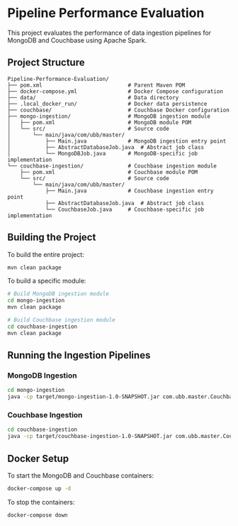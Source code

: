 # Pipeline Performance Evaluation

This project evaluates the performance of data ingestion pipelines for MongoDB and Couchbase using Apache Spark.

## Project Structure

```
Pipeline-Performance-Evaluation/
├── pom.xml                           # Parent Maven POM
├── docker-compose.yml                # Docker Compose configuration
├── data/                             # Data directory
├── .local_docker_run/                # Docker data persistence
├── couchbase/                        # Couchbase Docker configuration
├── mongo-ingestion/                  # MongoDB ingestion module
│   ├── pom.xml                       # MongoDB module POM
│   └── src/                          # Source code
│       └── main/java/com/ubb/master/
│           ├── Main.java             # MongoDB ingestion entry point
│           ├── AbstractDatabaseJob.java  # Abstract job class
│           └── MongoDBJob.java       # MongoDB-specific job implementation
└── couchbase-ingestion/              # Couchbase ingestion module
    ├── pom.xml                       # Couchbase module POM
    └── src/                          # Source code
        └── main/java/com/ubb/master/
            ├── Main.java             # Couchbase ingestion entry point
            ├── AbstractDatabaseJob.java  # Abstract job class
            └── CouchbaseJob.java     # Couchbase-specific job implementation
```

## Building the Project

To build the entire project:

```bash
mvn clean package
```

To build a specific module:

```bash
# Build MongoDB ingestion module
cd mongo-ingestion
mvn clean package

# Build Couchbase ingestion module
cd couchbase-ingestion
mvn clean package
```

## Running the Ingestion Pipelines

### MongoDB Ingestion

```bash
cd mongo-ingestion
java -cp target/mongo-ingestion-1.0-SNAPSHOT.jar com.ubb.master.CouchbaseMain
```

### Couchbase Ingestion

```bash
cd couchbase-ingestion
java -cp target/couchbase-ingestion-1.0-SNAPSHOT.jar com.ubb.master.CouchbaseMain
```

## Docker Setup

To start the MongoDB and Couchbase containers:

```bash
docker-compose up -d
```

To stop the containers:

```bash
docker-compose down
```
